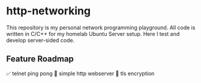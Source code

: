 # http-networking
This repository is my personal network programming playground. All code is written in C/C++ for my homelab Ubuntu Server setup. Here I test and develop server-sided code.
## Feature Roadmap
✅ telnet ping pong
🚧 simple http webserver
🚧 tls encryption
